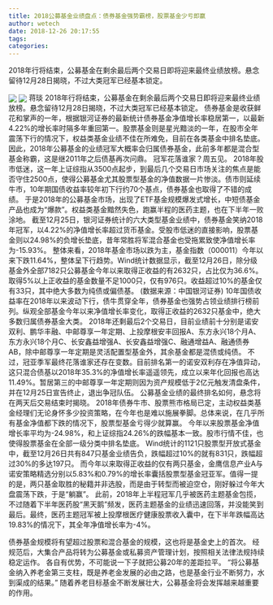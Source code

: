 ```yaml
---
title: 2018公募基金业绩盘点：债券基金强势霸榜，股票基金少亏即赢
author: wetech
date: 2018-12-26 20:17:55
tags: 
categories: 
---
```

2018年行将结束，公募基金在剩余最后两个交易日即将迎来最终业绩放榜。悬念留待12月28日揭晓，不过大类冠军已经基本锁定。
<!-- more -->
<img align="center" border="0" src="https://imgcdn.yicai.com/uppics/images/2018/12/e32c8122f124ee4705774252365631c4.jpg" />
<img align="center" border="0" src="https://imgcdn.yicai.com/uppics/images/2018/12/152d6d2702cb942e7500584445a01933.jpg" />
蒋琰
2018年行将结束，公募基金在剩余最后两个交易日即将迎来最终业绩放榜。悬念留待12月28日揭晓，不过大类冠军已经基本锁定。
债券基金是收获鲜花和掌声的一年，根据银河证券的最新统计债券基金净值增长率稳居第一，以最新4.22%的增长率时隔多年重回第一。股票基金则是星光黯淡的一年，在股市全年震荡下行的情况下，权益类基金业绩不佳在所难免，目前在各类基金中排名垫底。
因此，2018年公募基金的业绩冠军大概率会归属债券基金，此前多年都是混合型基金称霸，这是继2011年之后债基再次问鼎。
冠军花落谁家？周五见。
2018年股市低迷，这一年上证综指从3500点起步，到最后几个交易日市场关注的焦点是能否守住2500点，使得公募基金尤其股票型基金的净值数据一片惨淡。债市则延续牛市，10年期国债收益率较年初下行约70个基点，债券基金也取得了不错的成绩。
于是2018年的公募基金市场，出现了ETF基金规模爆发式增长，中短债基金产品也成为“爆款”。权益类基金黯然失色，跑赢半程的医药主题，也在下半年一败涂地。
截至12月25日，银河证券统计的六大类型基金业绩中，债券基金笑纳2018年冠军，以4.22%的净值增长率超过货币基金。受股市低迷的直接影响，股票基金则以24.98%的负增长垫底，昔年常胜将军混合基金也受拖累致使净值增长率为-15.93%。
整体来看，2018年基金市场以跌为主，基金指数（000011）今年以来下跌11.64%，整体呈下行趋势。Wind统计数据显示，截至12月26日，除分级基金外全部7182只公募基金今年以来取得正收益的有2632只，占比仅为36.6%。取得5%以上正收益的基金数量不足1000只，仅有976只。收益超过10%的基金仅有33只，其中绝大多数为纯债或偏债基。
(数据来源：中国银河证券)
10年国债收益率在2018年以来波动下行，债牛贯穿全年，债券基金也强势占领业绩排行榜前列。纵观全部基金今年以来净值增长率变化，取得正收益的2632只基金中，绝大多数归属债券基金大类。
2018年还剩最后2个交易日，目前业绩前十分别是诺安双利、鹏华丰融、中邮尊享一年定期、上投摩根安丰回报A、东方永兴18个月A、东方永兴18个月C、长安鑫益增强A、长安鑫益增强C、融通增益A、融通债券AB，除中邮尊享一年定期是灵活配置型基金外，其余基金都是混债或纯债。
不过，冠亚季军最终花落谁家还存在变数。目前排名第一的诺安双利存在净值异动，这只混合债基以2018年35.3%的净值增长率遥遥领先，成立以来年化回报也高达11.49%。暂居第三的中邮尊享一年定期则因为资产规模低于2亿元触发清盘条件，并在12月25日宣告终止，退出争冠队伍。
公募基金业绩的最终排名如何，悬念将在两天后交易结束时揭晓。
2018年债券牛市、股票熊市格局已定，主动权益类基金经理们无论身怀多少投资策略，在今年也是难以施展拳脚。总体来说，在几乎所有基金净值都下跌的情况下，股票型基金亏得少就算赢。
今年以来股票基金净值增长率平均为-24.98%，和上证综指24.26%的跌幅基本一致。股市行情不佳，也使得股票基金在全部一级分类中排名垫底。
Wind统计的1121只股票型开放式基金中，截至12月26日共有847只基金业绩告负，跌幅超过10%的就有831只，跌幅超过30%的多达197只。
而今年以来取得正收益的仅有两只基金，金鹰信息产业A与诺安策略精选分别以5.83%和0.79%的增长率囊括股票型基金冠亚军。值得一提的是，两只基金取胜的秘籍并非选股，而是由于转型而被迫空仓，刚好躲过今年大盘震荡下跌，于是“躺赢”。
此前，2018年上半程冠军几乎被医药主题基金包揽，不过随着下半年医药股“黑天鹅”频发，医药主题基金的业绩迅速回落，并没能笑到最后。最终，医药主题冠军被上投摩根医疗健康股票收入囊中，在下半年跌幅高达19.83%的情况下，其全年净值增长率为-4%。
 
 
债券基金规模将有望超过股票和混合基金的规模，这也将是基金史上的首次。
经规范后，大集合产品将转为公募基金或私募资产管理计划，按照相关法律法规持续稳定运作。
各自有优势，不可能说一下子就把公募20年的差距拉平。
“将公募基金纳入养老金第三支柱，既是养老金发展的必由之路，也是基金行业不断努力，水到渠成的结果。”
随着养老目标基金不断发展壮大，公募基金将会发挥越来越重要的作用。
